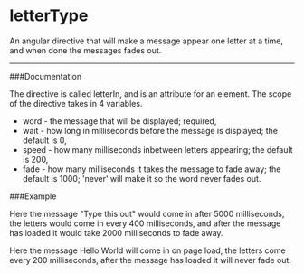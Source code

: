 letterType
==========

An angular directive that will make a message appear one letter at a time, and when done the messages fades out.

---------

###Documentation

The directive is called letterIn, and is an attribute for an element.
The scope of the directive takes in 4 variables.
* word - the message that will be displayed; required,
* wait - how long in milliseconds before the message is displayed; the default is 0,
* speed - how many milliseconds inbetween letters appearing; the default is 200,
* fade - how many milliseconds it takes the message to fade away; the default is 1000; 'never' will make it so the word never fades out.

###Example

<p letter-in word="Type this out" wait="5000" speed="400" fade="2000"></p>

Here the message "Type this out" would come in after 5000 milliseconds, the letters would come in every 400 milliseconds, and after the message has loaded it would take 2000 milliseconds to fade away.

<p letter-in word="Hello World" fade="never">

Here the message Hello World will come in on page load, the letters come every 200 milliseconds, after the message has loaded it will never fade out.
